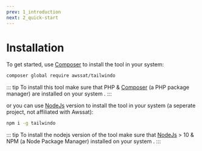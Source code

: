 ```yaml
---
prev: 1_introduction
next: 2_quick-start
---
```


# Installation

To get started, use [Composer](https://getcomposer.org/doc/00-intro.md) to install the tool in your system:
```bash
composer global require awssat/tailwindo
```
::: tip
To install this tool make sure that PHP & [Composer](https://getcomposer.org/doc/00-intro.md) (a PHP package manager) are installed on your system .
:::


or you can use [NodeJs](https://nodejs.org) version to install the tool in your system (a seperate project, not affiliated with Awssat):
```bash
npm i -g tailwindo
```
::: tip
To install the nodejs version of the tool make sure that [NodeJs](https://nodejs.org) > 10 & NPM (a Node Package Manager) installed on your system .
:::
